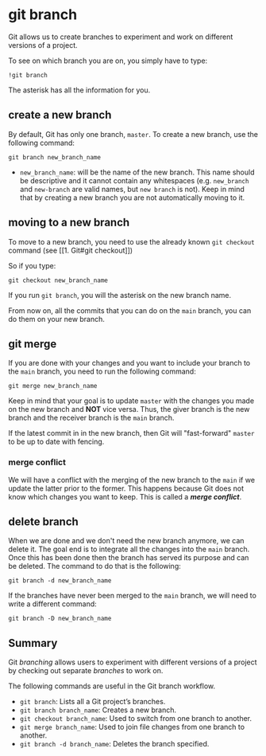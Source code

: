 # git branch
Git allows us to create branches to experiment and work on different versions of a project.

To see on which branch you are on, you simply have to type:
```jupyter
!git branch
```
The asterisk has all the information for you.

## create a new branch
By default, Git has only one branch, `master`.
To create a new branch, use the following command:
```
git branch new_branch_name
```
- `new_branch_name`: will be the name of the new branch. This name should be descriptive and it cannot contain any whitespaces (e.g. `new_branch` and `new-branch` are valid names, but `new branch` is not).
Keep in mind that by creating a new branch you are not automatically moving to it.

## moving to a new branch
To move to a new branch, you need to use the already known `git checkout` command (see [[1. Git#git checkout]]) 

So if you type:
```
git checkout new_branch_name
```
If you run `git branch`, you will the asterisk on the new branch name.

From now on, all the commits that you can do on the `main` branch, you can do them on your new branch.

## git merge
If you are done with your changes and you want to include your branch to the `main` branch, you need to run the following command:
```
git merge new_branch_name
```
Keep in mind that your goal is to update `master` with the changes you made on the new branch and **NOT** vice versa.
Thus, the giver branch is the new branch and the receiver branch is the `main` branch.

If the latest commit in in the new branch, then Git will "fast-forward" `master` to be up to date with fencing.

### merge conflict
We will have a conflict with the merging of the new branch to the `main` if we update the latter prior to the former.
This happens because Git does not know which changes you want to keep. This is called a ***merge conflict***.

## delete branch
When we are done and we don't need the new branch anymore, we can delete it. The goal end is to integrate all the changes into the `main` branch. Once this has been done then the branch has served its purpose and can be deleted.
The command to do that is the following:
```
git branch -d new_branch_name
```
If the branches have never been merged to the `main` branch, we will need to write a different command:
```
git branch -D new_branch_name
```

## Summary
Git _branching_ allows users to experiment with different versions of a project by checking out separate _branches_ to work on.

The following commands are useful in the Git branch workflow.

-   `git branch`: Lists all a Git project’s branches.
-   `git branch branch_name`: Creates a new branch.
-   `git checkout branch_name`: Used to switch from one branch to another.
-   `git merge branch_name`: Used to join file changes from one branch to another.
-   `git branch -d branch_name`: Deletes the branch specified.